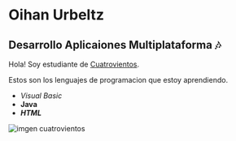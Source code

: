 # Oihan Urbeltz
## Desarrollo Aplicaiones Multiplataforma 🎶
Hola! Soy estudiante de [Cuatrovientos](https://cuatrovientos.org).

Estos son los lenguajes de programacion que estoy aprendiendo.
- *Visual Basic*
- **Java**
- ***HTML***

![imgen cuatrovientos](https://cuatrovientos.org/wp-content/uploads/2025/01/LOGO-CENTRO-INTEGRADO-CUATROVIENTOS-300x115-2.png)
